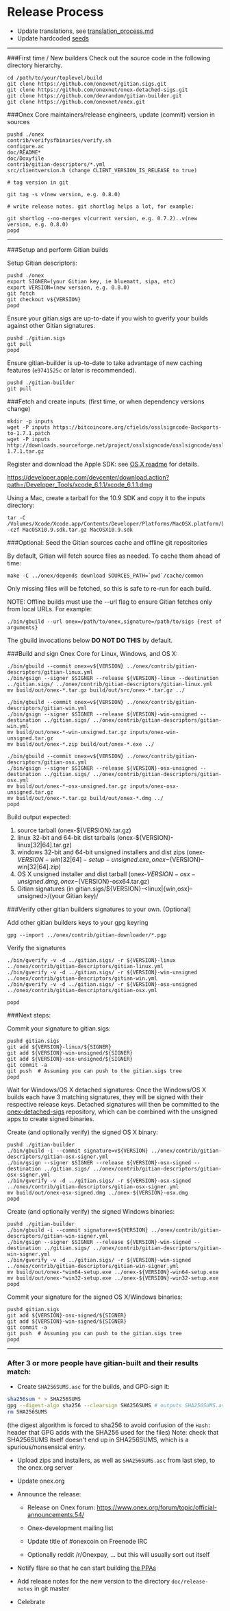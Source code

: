 Release Process
====================

* Update translations, see [translation_process.md](https://github.com/onexnet/onex/blob/master/doc/translation_process.md#syncing-with-transifex)
* Update hardcoded [seeds](/contrib/seeds)

* * *

###First time / New builders
Check out the source code in the following directory hierarchy.

	cd /path/to/your/toplevel/build
	git clone https://github.com/onexnet/gitian.sigs.git
	git clone https://github.com/onexnet/onex-detached-sigs.git
	git clone https://github.com/devrandom/gitian-builder.git
	git clone https://github.com/onexnet/onex.git

###Onex Core maintainers/release engineers, update (commit) version in sources

	pushd ./onex
	contrib/verifysfbinaries/verify.sh
	configure.ac
	doc/README*
	doc/Doxyfile
	contrib/gitian-descriptors/*.yml
	src/clientversion.h (change CLIENT_VERSION_IS_RELEASE to true)

	# tag version in git

	git tag -s v(new version, e.g. 0.8.0)

	# write release notes. git shortlog helps a lot, for example:

	git shortlog --no-merges v(current version, e.g. 0.7.2)..v(new version, e.g. 0.8.0)
	popd

* * *

###Setup and perform Gitian builds

 Setup Gitian descriptors:

	pushd ./onex
	export SIGNER=(your Gitian key, ie bluematt, sipa, etc)
	export VERSION=(new version, e.g. 0.8.0)
	git fetch
	git checkout v${VERSION}
	popd

  Ensure your gitian.sigs are up-to-date if you wish to gverify your builds against other Gitian signatures.

	pushd ./gitian.sigs
	git pull
	popd

  Ensure gitian-builder is up-to-date to take advantage of new caching features (`e9741525c` or later is recommended).

	pushd ./gitian-builder
	git pull

###Fetch and create inputs: (first time, or when dependency versions change)

	mkdir -p inputs
	wget -P inputs https://bitcoincore.org/cfields/osslsigncode-Backports-to-1.7.1.patch
	wget -P inputs http://downloads.sourceforge.net/project/osslsigncode/osslsigncode/osslsigncode-1.7.1.tar.gz

 Register and download the Apple SDK: see [OS X readme](README_osx.txt) for details.

 https://developer.apple.com/devcenter/download.action?path=/Developer_Tools/xcode_6.1.1/xcode_6.1.1.dmg

 Using a Mac, create a tarball for the 10.9 SDK and copy it to the inputs directory:

	tar -C /Volumes/Xcode/Xcode.app/Contents/Developer/Platforms/MacOSX.platform/Developer/SDKs/ -czf MacOSX10.9.sdk.tar.gz MacOSX10.9.sdk

###Optional: Seed the Gitian sources cache and offline git repositories

By default, Gitian will fetch source files as needed. To cache them ahead of time:

	make -C ../onex/depends download SOURCES_PATH=`pwd`/cache/common

Only missing files will be fetched, so this is safe to re-run for each build.

NOTE: Offline builds must use the --url flag to ensure Gitian fetches only from local URLs. For example:
```
./bin/gbuild --url onex=/path/to/onex,signature=/path/to/sigs {rest of arguments}
```
The gbuild invocations below <b>DO NOT DO THIS</b> by default.

###Build and sign Onex Core for Linux, Windows, and OS X:

	./bin/gbuild --commit onex=v${VERSION} ../onex/contrib/gitian-descriptors/gitian-linux.yml
	./bin/gsign --signer $SIGNER --release ${VERSION}-linux --destination ../gitian.sigs/ ../onex/contrib/gitian-descriptors/gitian-linux.yml
	mv build/out/onex-*.tar.gz build/out/src/onex-*.tar.gz ../

	./bin/gbuild --commit onex=v${VERSION} ../onex/contrib/gitian-descriptors/gitian-win.yml
	./bin/gsign --signer $SIGNER --release ${VERSION}-win-unsigned --destination ../gitian.sigs/ ../onex/contrib/gitian-descriptors/gitian-win.yml
	mv build/out/onex-*-win-unsigned.tar.gz inputs/onex-win-unsigned.tar.gz
	mv build/out/onex-*.zip build/out/onex-*.exe ../

	./bin/gbuild --commit onex=v${VERSION} ../onex/contrib/gitian-descriptors/gitian-osx.yml
	./bin/gsign --signer $SIGNER --release ${VERSION}-osx-unsigned --destination ../gitian.sigs/ ../onex/contrib/gitian-descriptors/gitian-osx.yml
	mv build/out/onex-*-osx-unsigned.tar.gz inputs/onex-osx-unsigned.tar.gz
	mv build/out/onex-*.tar.gz build/out/onex-*.dmg ../
	popd

  Build output expected:

  1. source tarball (onex-${VERSION}.tar.gz)
  2. linux 32-bit and 64-bit dist tarballs (onex-${VERSION}-linux[32|64].tar.gz)
  3. windows 32-bit and 64-bit unsigned installers and dist zips (onex-${VERSION}-win[32|64]-setup-unsigned.exe, onex-${VERSION}-win[32|64].zip)
  4. OS X unsigned installer and dist tarball (onex-${VERSION}-osx-unsigned.dmg, onex-${VERSION}-osx64.tar.gz)
  5. Gitian signatures (in gitian.sigs/${VERSION}-<linux|{win,osx}-unsigned>/(your Gitian key)/

###Verify other gitian builders signatures to your own. (Optional)

  Add other gitian builders keys to your gpg keyring

	gpg --import ../onex/contrib/gitian-downloader/*.pgp

  Verify the signatures

	./bin/gverify -v -d ../gitian.sigs/ -r ${VERSION}-linux ../onex/contrib/gitian-descriptors/gitian-linux.yml
	./bin/gverify -v -d ../gitian.sigs/ -r ${VERSION}-win-unsigned ../onex/contrib/gitian-descriptors/gitian-win.yml
	./bin/gverify -v -d ../gitian.sigs/ -r ${VERSION}-osx-unsigned ../onex/contrib/gitian-descriptors/gitian-osx.yml

	popd

###Next steps:

Commit your signature to gitian.sigs:

	pushd gitian.sigs
	git add ${VERSION}-linux/${SIGNER}
	git add ${VERSION}-win-unsigned/${SIGNER}
	git add ${VERSION}-osx-unsigned/${SIGNER}
	git commit -a
	git push  # Assuming you can push to the gitian.sigs tree
	popd

  Wait for Windows/OS X detached signatures:
	Once the Windows/OS X builds each have 3 matching signatures, they will be signed with their respective release keys.
	Detached signatures will then be committed to the [onex-detached-sigs](https://github.com/onexcoin/onex-detached-sigs) repository, which can be combined with the unsigned apps to create signed binaries.

  Create (and optionally verify) the signed OS X binary:

	pushd ./gitian-builder
	./bin/gbuild -i --commit signature=v${VERSION} ../onex/contrib/gitian-descriptors/gitian-osx-signer.yml
	./bin/gsign --signer $SIGNER --release ${VERSION}-osx-signed --destination ../gitian.sigs/ ../onex/contrib/gitian-descriptors/gitian-osx-signer.yml
	./bin/gverify -v -d ../gitian.sigs/ -r ${VERSION}-osx-signed ../onex/contrib/gitian-descriptors/gitian-osx-signer.yml
	mv build/out/onex-osx-signed.dmg ../onex-${VERSION}-osx.dmg
	popd

  Create (and optionally verify) the signed Windows binaries:

	pushd ./gitian-builder
	./bin/gbuild -i --commit signature=v${VERSION} ../onex/contrib/gitian-descriptors/gitian-win-signer.yml
	./bin/gsign --signer $SIGNER --release ${VERSION}-win-signed --destination ../gitian.sigs/ ../onex/contrib/gitian-descriptors/gitian-win-signer.yml
	./bin/gverify -v -d ../gitian.sigs/ -r ${VERSION}-win-signed ../onex/contrib/gitian-descriptors/gitian-win-signer.yml
	mv build/out/onex-*win64-setup.exe ../onex-${VERSION}-win64-setup.exe
	mv build/out/onex-*win32-setup.exe ../onex-${VERSION}-win32-setup.exe
	popd

Commit your signature for the signed OS X/Windows binaries:

	pushd gitian.sigs
	git add ${VERSION}-osx-signed/${SIGNER}
	git add ${VERSION}-win-signed/${SIGNER}
	git commit -a
	git push  # Assuming you can push to the gitian.sigs tree
	popd

-------------------------------------------------------------------------

### After 3 or more people have gitian-built and their results match:

- Create `SHA256SUMS.asc` for the builds, and GPG-sign it:
```bash
sha256sum * > SHA256SUMS
gpg --digest-algo sha256 --clearsign SHA256SUMS # outputs SHA256SUMS.asc
rm SHA256SUMS
```
(the digest algorithm is forced to sha256 to avoid confusion of the `Hash:` header that GPG adds with the SHA256 used for the files)
Note: check that SHA256SUMS itself doesn't end up in SHA256SUMS, which is a spurious/nonsensical entry.

- Upload zips and installers, as well as `SHA256SUMS.asc` from last step, to the onex.org server

- Update onex.org

- Announce the release:

  - Release on Onex forum: https://www.onex.org/forum/topic/official-announcements.54/

  - Onex-development mailing list

  - Update title of #onexcoin on Freenode IRC

  - Optionally reddit /r/Onexpay, ... but this will usually sort out itself

- Notify flare so that he can start building [the PPAs](https://launchpad.net/~onex.org/+archive/ubuntu/onex)

- Add release notes for the new version to the directory `doc/release-notes` in git master

- Celebrate
